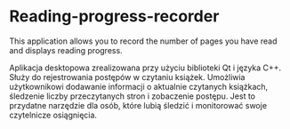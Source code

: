 # Reading-progress-recorder
This application allows you to record the number of pages you have read and displays reading progress.

Aplikacja desktopowa zrealizowana przy użyciu biblioteki Qt i języka C++. Służy do rejestrowania postępów w czytaniu książek. Umożliwia użytkownikowi dodawanie informacji o aktualnie czytanych książkach, śledzenie liczby przeczytanych stron i zobaczenie postępu. Jest to przydatne narzędzie dla osób, które lubią śledzić i monitorować swoje czytelnicze osiągnięcia.

